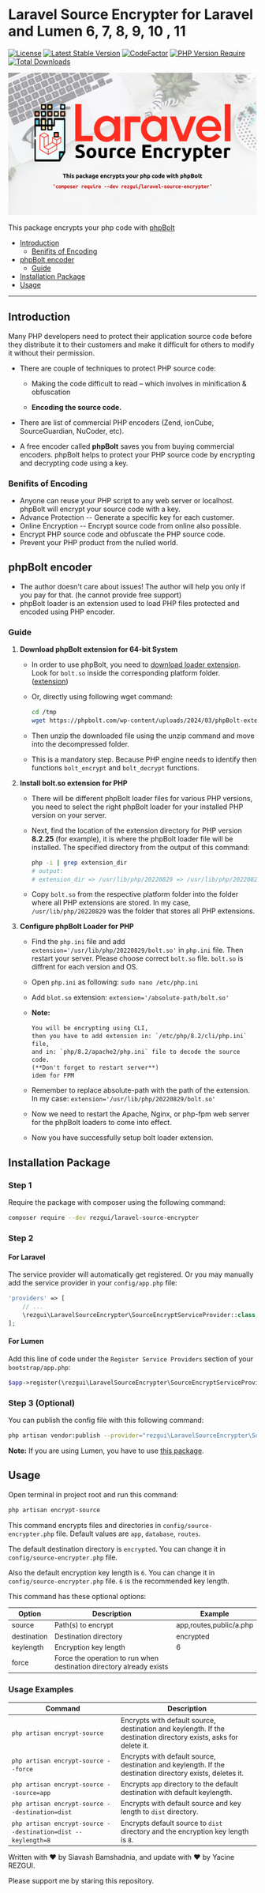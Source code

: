 # Laravel Source Encrypter for Laravel and Lumen 6, 7, 8, 9, 10 , 11

[![License](https://poser.pugx.org/rezgui/laravel-source-encrypter/license)](https://github.com/rezgui/Laravel-Source-Encrypter)
[![Latest Stable Version](https://poser.pugx.org/rezgui/laravel-source-encrypter/v/stable)](https://packagist.org/packages/rezgui/laravel-source-encrypter)
[![CodeFactor](https://www.codefactor.io/repository/github/rezgui/laravel-source-encrypter/badge)](https://www.codefactor.io/repository/github/rezgui/laravel-source-encrypter)
[![PHP Version Require](https://poser.pugx.org/rezgui/laravel-source-encrypter/require/php)](https://packagist.org/packages/rezgui/laravel-source-encrypter)
[![Total Downloads](https://poser.pugx.org/rezgui/laravel-source-encrypter/downloads)](https://packagist.org/packages/rezgui/laravel-source-encrypter) 

![](cover.jpg)

This package encrypts your php code with [phpBolt](https://phpbolt.com) 

* [Introduction](#introduction)
  * [Benifits of Encoding](#benifits-of-encoding)
* [phpBolt encoder](#phpbolt-encoder)
  * [Guide](#guide)
* [Installation Package](#installation-package)
* [Usage](#usage)

---

## Introduction

Many PHP developers need to protect their application source code before they distribute it to their customers and make it difficult for others to modify it without their permission.

- There are couple of techniques to protect PHP source code:

  - Making the code difficult to read – which involves in minification & obfuscation

  - **Encoding the source code.**

- There are list  of commercial PHP encoders (Zend, ionCube, SourceGuardian, NuCoder, etc).

- A free encoder called **phpBolt** saves you from buying commercial encoders. phpBolt helps to protect your PHP source code by encrypting and decrypting code using a key.

### Benifits of Encoding

- Anyone can reuse your PHP script to any web server or localhost. phpBolt will encrypt your source code with a key.
- Advance Protection -- Generate a specific key for each customer.
- Online Encryption -- Encrypt source code from online also possible.
- Encrypt PHP source code and obfuscate the PHP source code.
- Prevent your PHP product from the nulled world.

## phpBolt encoder

- The author doesn't care about issues! The author will help you only if you pay for that. (he cannot provide free support)
- phpBolt loader is an extension used to load PHP files protected and encoded using PHP encoder.

### Guide

1. **Download phpBolt extension for 64-bit System**

    - In order to use phpBolt, you need to [download loader extension](https://phpbolt.com/download-phpbolt/). Look for `bolt.so` inside the corresponding platform folder. ([extension](./assets/phpBolt-extension-1.0.5.zip))

    - Or, directly using following wget command:

        ```bash
        cd /tmp
        wget https://phpbolt.com/wp-content/uploads/2024/03/phpBolt-extension-1.0.5.zip
        ```

    - Then unzip the downloaded file using the unzip command and move into the decompressed folder.

    - This is a mandatory step. Because PHP engine needs to identify then functions `bolt_encrypt` and `bolt_decrypt` functions.

2. **Install bolt.so extension for PHP**

    - There will be different phpBolt loader files for various PHP versions, you need to select the right phpBolt loader for your installed PHP version on your server.

    - Next, find the location of the extension directory for PHP version **8.2.25** (for example), it is where the phpBolt loader file will be installed. The specified directory from the output of this command:

        ```sh
        php -i | grep extension_dir
        # output:
        # extension_dir => /usr/lib/php/20220829 => /usr/lib/php/20220829
        ```

    - Copy `bolt.so` from the respective platform folder into the folder where all PHP extensions are stored. In my case, `/usr/lib/php/20220829` was the folder that stores all PHP extensions.

3. **Configure phpBolt Loader for PHP**

    - Find the `php.ini` file and add `extension='/usr/lib/php/20220829/bolt.so'` in `php.ini` file. Then restart your server. Please choose correct `bolt.so` file. `bolt.so` is diffrent for each version and OS.

    - Open `php.ini` as following: `sudo nano /etc/php.ini`

    - Add `blot.so` extension: `extension='/absolute-path/bolt.so'`

    - __Note:__
        ```text
        You will be encrypting using CLI,
        then you have to add extension in: `/etc/php/8.2/cli/php.ini` file,
        and in: `php/8.2/apache2/php.ini` file to decode the source code.
        (**Don't forget to restart server**)
        idem for FPM
        ```
      
    - Remember to replace absolute-path with the path of the extension. In my case: `extension='/usr/lib/php/20220829/bolt.so'`

    - Now we need to restart the Apache, Nginx, or php-fpm web server for the phpBolt loaders to come into effect.

    - Now you have successfully setup bolt loader extension.



## Installation Package

### Step 1
Require the package with composer using the following command:
```bash
composer require --dev rezgui/laravel-source-encrypter
```
### Step 2
#### For Laravel
The service provider will automatically get registered. Or you may manually add the service provider in your `config/app.php` file:
```php
'providers' => [
    // ...
    \rezgui\LaravelSourceEncrypter\SourceEncryptServiceProvider::class,
];
```

#### For Lumen
Add this line of code under the `Register Service Providers` section of your `bootstrap/app.php`:
```php
$app->register(\rezgui\LaravelSourceEncrypter\SourceEncryptServiceProvider::class);
```


### Step 3 (Optional)
You can publish the config file with this following command:
```bash
php artisan vendor:publish --provider="rezgui\LaravelSourceEncrypter\SourceEncryptServiceProvider" --tag=config
```
**Note:** If you are using Lumen, you have to use [this package](https://github.com/laravelista/lumen-vendor-publish).

## Usage
Open terminal in project root and run this command: 
```bash
php artisan encrypt-source
```
This command encrypts files and directories in `config/source-encrypter.php` file. Default values are `app`, `database`, `routes`.

The default destination directory is `encrypted`. You can change it in `config/source-encrypter.php` file.

Also the default encryption key length is `6`. You can change it in `config/source-encrypter.php` file. `6` is the recommended key length.

This command has these optional options:

| Option      | Description                                                          | Example                 |
|-------------|----------------------------------------------------------------------|-------------------------|
| source      | Path(s) to encrypt                                                   | app,routes,public/a.php |
| destination | Destination directory                                                | encrypted               |
| keylength   | Encryption key length                                                | 6                       |
| force       | Force the operation to run when destination directory already exists |                         |

### Usage Examples

| Command                                                       | Description                                                                                                       |
|---------------------------------------------------------------|-------------------------------------------------------------------------------------------------------------------|
| `php artisan encrypt-source`                                  | Encrypts with default source, destination and keylength. If the destination directory exists, asks for delete it. |
| `php artisan encrypt-source --force`                          | Encrypts with default source, destination and keylength. If the destination directory exists, deletes it.         |
| `php artisan encrypt-source --source=app`                     | Encrypts `app` directory to the default destination with default keylength.                                       |
| `php artisan encrypt-source --destination=dist`               | Encrypts with default source and key length to `dist` directory.                                                  |
| `php artisan encrypt-source --destination=dist --keylength=8` | Encrypts default source to `dist` directory and the encryption key length is `8`.                                 |

Written with ♥ by Siavash Bamshadnia, and update with ♥ by Yacine REZGUI.

Please support me by staring this repository.
